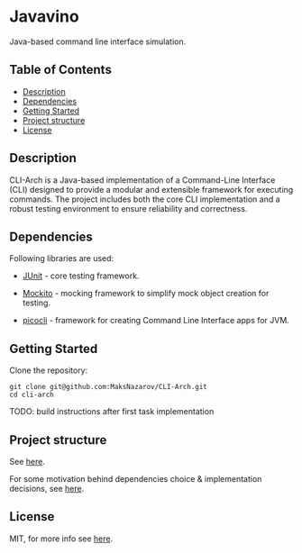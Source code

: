 # Javavino

Java-based command line interface simulation.

## Table of Contents
- [Description](#description)
- [Dependencies](#dependencies)
- [Getting Started](#getting-started)
- [Project structure](#project-structure)
- [License](#license)

## Description

CLI-Arch is a Java-based implementation of a Command-Line Interface (CLI) designed to provide a modular and extensible framework for executing commands. The project includes both the core CLI implementation and a robust testing environment to ensure reliability and correctness.

## Dependencies
Following libraries are used:
- [JUnit](https://junit.org/junit5/) - core testing framework.

- [Mockito](https://site.mockito.org/) - mocking framework to simplify mock object creation for testing.

- [picocli](https://picocli.info/) - framework for creating Command Line Interface apps for JVM.

## Getting Started
Clone the repository:

```
git clone git@github.com:MaksNazarov/CLI-Arch.git
cd cli-arch
```
TODO: build instructions after first task implementation

## Project structure

See [here](docs/Project_structure.md).

For some motivation behind dependencies choice & implementation decisions, see [here](docs/WhyWeDidThis.md).

## License

MIT, for more info see [here](LICENSE).